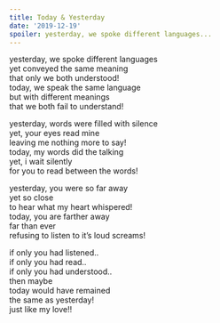 ```yaml
---
title: Today & Yesterday
date: '2019-12-19'
spoiler: yesterday, we spoke different languages...
---
```

yesterday, we spoke different languages <br />
yet conveyed the same meaning <br />
that only we both understood!<br />
today, we speak the same language<br />
but with different meanings<br />
that we both fail to understand!<br />

yesterday, words were filled with silence<br />
yet, your eyes read mine<br />
leaving me nothing more to say!<br />
today, my words did the talking<br />
yet, i wait silently<br />
for you to read between the words!<br />

yesterday, you were so far away<br />
yet so close<br />
to hear what my heart whispered!<br />
today, you are farther away<br />
far than ever<br />
refusing to listen to it’s loud screams!<br />

if only you had listened..<br />
if only you had read..<br />
if only you had understood..<br />
then maybe<br />
today would have remained<br />
the same as yesterday!<br />
just like my love!!<br />